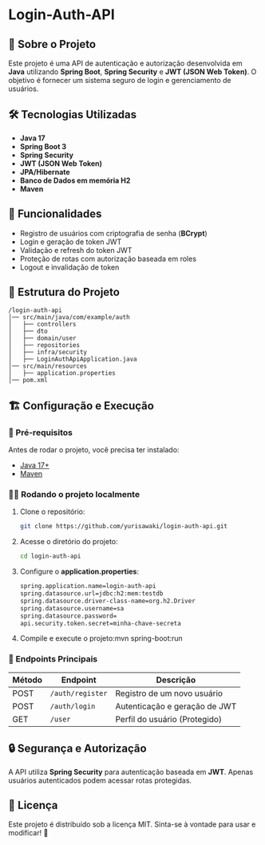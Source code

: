 # Login-Auth-API

## 📌 Sobre o Projeto

Este projeto é uma API de autenticação e autorização desenvolvida em **Java** utilizando **Spring Boot**, **Spring Security** e **JWT (JSON Web Token)**. O objetivo é fornecer um sistema seguro de login e gerenciamento de usuários.

## 🛠️ Tecnologias Utilizadas

- **Java 17**
- **Spring Boot 3**
- **Spring Security**
- **JWT (JSON Web Token)**
- **JPA/Hibernate**
- **Banco de Dados em memória H2**
- **Maven**

## 🚀 Funcionalidades

- Registro de usuários com criptografia de senha (**BCrypt**)
- Login e geração de token JWT
- Validação e refresh do token JWT
- Proteção de rotas com autorização baseada em roles
- Logout e invalidação de token

## 📂 Estrutura do Projeto

```
/login-auth-api
│── src/main/java/com/example/auth
│   ├── controllers
│   ├── dto
│   ├── domain/user
│   ├── repositories
│   ├── infra/security
│   ├── LoginAuthApiApplication.java
│── src/main/resources
│   ├── application.properties
│── pom.xml
```

## 🏗️ Configuração e Execução

### 🔧 Pré-requisitos

Antes de rodar o projeto, você precisa ter instalado:

- [Java 17+](https://www.oracle.com/java/technologies/javase/jdk17-archive-downloads.html)
- [Maven](https://maven.apache.org/download.cgi)



### 🏃‍♂️ Rodando o projeto localmente

1. Clone o repositório:

   ```bash
   git clone https://github.com/yurisawaki/login-auth-api.git
   ```

2. Acesse o diretório do projeto:

   ```bash
   cd login-auth-api
   ```

3. Configure o **application.properties**:

   ```bash
   spring.application.name=login-auth-api
   spring.datasource.url=jdbc:h2:mem:testdb
   spring.datasource.driver-class-name=org.h2.Driver
   spring.datasource.username=sa
   spring.datasource.password=
   api.security.token.secret=minha-chave-secreta
   ```

4. Compile e execute o projeto\:mvn spring-boot\:run



### 🔑 Endpoints Principais

| Método | Endpoint         | Descrição                     |
| ------ | ---------------- | ----------------------------- |
| POST   | `/auth/register` | Registro de um novo usuário   |
| POST   | `/auth/login`    | Autenticação e geração de JWT |
| GET    | `/user`          | Perfil do usuário (Protegido) |

## 🔒 Segurança e Autorização

A API utiliza **Spring Security** para autenticação baseada em **JWT**. Apenas usuários autenticados podem acessar rotas protegidas.

## 📜 Licença

Este projeto é distribuído sob a licença MIT. Sinta-se à vontade para usar e modificar! 🚀

